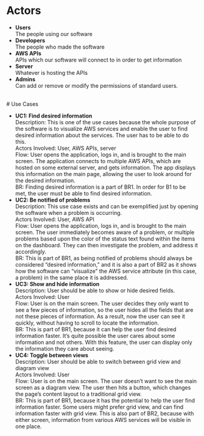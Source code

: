 # Actors
<ul>
<li><b>Users</b><br/>The people using our software</li>
<li><b>Developers</b><br/>The people who made the software</li>
<li><b>AWS APIs</b><br/>APIs which our software will connect to in order to get information</li>
<li><b>Server</b><br/>Whatever is hosting the APIs</li>
<li><b>Admins</b><br/>Can add or remove or modify the permissions of standard users.</li>
</ul>
<br/>
# Use Cases
<ul>
<li>
<b>UC1: Find desired information</b><br/>
Description: This is one of the use cases because the whole purpose of the software is to visualize AWS services and enable the user to find desired information about the services. The user has to be able to do this.<br/>
Actors Involved: User, AWS APIs, server<br/>
Flow: User opens the application, logs in, and is brought to the main screen. The application connects to multiple AWS APIs, which are hosted on some external server, and gets information. The app displays this information on the main page, allowing the user to look around for the desired information.<br/>
BR: Finding desired information is a part of BR1. In order for B1 to be met, the user must be able to find desired information.<br/>
</li>
<li>
<b>UC2: Be notified of problems</b><br/>
Description: This use case exists and can be exemplified just by opening the software when a problem is occurring.<br/>
Actors Involved: User, AWS API<br/>
Flow:  User opens the application, logs in, and is brought to the main screen.  The user immediately becomes aware of a problem, or multiple problems based upon the color of the status text found within the items on the dashboard.  They can then investigate the problem, and address it accordingly.<br/>
BR: This is part of BR1, as being notified of problems should always be considered “desired information,” and it is also a part of BR2 as it shows how the software can “visualize” the AWS service attribute (in this case, a problem) in the same place it is addressed.<br/>
</li>
<li>
<b>UC3: Show and hide information</b><br/>
Description: User should be able to show or hide desired fields.<br/>
Actors Involved: User<br/>
Flow: User is on the main screen. The user decides they only want to see a few pieces of information, so the user hides all the fields that are not these pieces of information. As a result, now the user can see it quickly, without having to scroll to locate the information.<br/>
BR: This is part of BR1, because it can help the user find desired information faster. It’s quite possible the user cares about some information and not others. With this feature, the user can display only the information they care about seeing.<br/>
</li>
<li>
<b>UC4: Toggle between views</b><br/>
Description: User should be able to switch between grid view and diagram view<br/>
Actors Involved: User<br/>
Flow: User is on the main screen. The user doesn’t want to see the main screen as a diagram view. The user then hits a button, which changes the page’s content layout to a traditional grid view.<br/>
BR: This is part of BR1, because it has the potential to help the user find information faster. Some users might prefer grid view, and can find information faster with grid view. This is also part of BR2, because with either screen, information from various AWS services will be visible in one place.<br/>
</li>
</ul>
